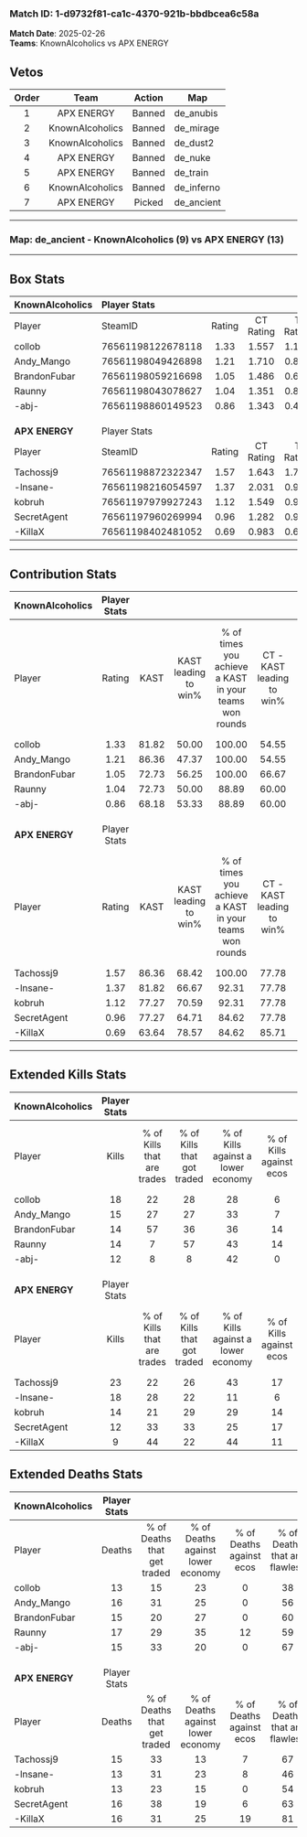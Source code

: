 ### Match ID: 1-d9732f81-ca1c-4370-921b-bbdbcea6c58a  
**Match Date**: 2025-02-26  
**Teams**: KnownAlcoholics vs APX ENERGY  

## Vetos  

| Order | Team | Action | Map |
| :---: | :--: | :----: | --- |
| 1 | APX ENERGY | Banned | de_anubis |
| 2 | KnownAlcoholics | Banned | de_mirage |
| 3 | KnownAlcoholics | Banned | de_dust2 |
| 4 | APX ENERGY | Banned | de_nuke |
| 5 | APX ENERGY | Banned | de_train |
| 6 | KnownAlcoholics | Banned | de_inferno |
| 7 | APX ENERGY | Picked | de_ancient |

---  

### **Map**: de_ancient - KnownAlcoholics (9) vs APX ENERGY (13)  
---  

## Box Stats  

| **KnownAlcoholics** | Player Stats      |        |           |          |       |      |       |         |        |      |     |
| :- | :- | :-: | :-: | :-: | :-: | :-: | :-: | :-: | :-: | :-: | :-: |
| Player              | SteamID           | Rating | CT Rating | T Rating | KAST  | ADR  | Kills | Assists | Deaths | K/D  | HS% |
| collob              | 76561198122678118 |  1.33  |   1.557   |  1.188   | 81.82 | 80.5 |  18   |    5    |   13   | 1.38 | 61  |
| Andy_Mango          | 76561198049426898 |  1.21  |   1.710   |  0.877   | 86.36 | 86.8 |  15   |    8    |   16   | 0.94 | 46  |
| BrandonFubar        | 76561198059216698 |  1.05  |   1.486   |  0.631   | 72.73 | 74.3 |  14   |    7    |   15   | 0.93 | 50  |
| Raunny              | 76561198043078627 |  1.04  |   1.351   |  0.877   | 72.73 | 87.0 |  14   |    6    |   17   | 0.82 | 50  |
| -abj-               | 76561198860149523 |  0.86  |   1.343   |  0.453   | 68.18 | 57.6 |  12   |    2    |   15   | 0.80 | 66  |
|                     |                   |        |           |          |       |      |       |         |        |      |     |
|                     |                   |        |           |          |       |      |       |         |        |      |     |
|                     |                   |        |           |          |       |      |       |         |        |      |     |
| **APX ENERGY**      | Player Stats      |        |           |          |       |      |       |         |        |      |     |
| Player              | SteamID           | Rating | CT Rating | T Rating | KAST  | ADR  | Kills | Assists | Deaths | K/D  | HS% |
| Tachossj9           | 76561198872322347 |  1.57  |   1.643   |  1.741   | 86.36 | 99.6 |  23   |    5    |   15   | 1.53 | 52  |
| -lnsane-            | 76561198216054597 |  1.37  |   2.031   |  0.998   | 81.82 | 90.0 |  18   |    7    |   13   | 1.38 | 50  |
| kobruh              | 76561197979927243 |  1.12  |   1.549   |  0.903   | 77.27 | 73.1 |  14   |    6    |   13   | 1.08 | 50  |
| SecretAgent         | 76561197960269994 |  0.96  |   1.282   |  0.953   | 77.27 | 68.9 |  12   |    6    |   16   | 0.75 | 58  |
| -KillaX             | 76561198402481052 |  0.69  |   0.983   |  0.627   | 63.64 | 51.9 |   9   |    7    |   16   | 0.56 | 55  |
---  

## Contribution Stats  

| **KnownAlcoholics** | Player Stats |       |                      |                                                        |                           |                                                             |                          |                                                            |
| :- | :-: | :-: | :-: | :-: | :-: | :-: | :-: | :-: |
| Player              |    Rating    | KAST  | KAST leading to win% | % of times you achieve a KAST in your teams won rounds | CT - KAST leading to win% | CT - % of times you achieve a KAST in your teams won rounds | T - KAST leading to win% | T - % of times you achieve a KAST in your teams won rounds |
| collob              |     1.33     | 81.82 |        50.00         |                         100.00                         |           54.55           |                           100.00                            |          42.86           |                           100.00                           |
| Andy_Mango          |     1.21     | 86.36 |        47.37         |                         100.00                         |           54.55           |                           100.00                            |          37.50           |                           100.00                           |
| BrandonFubar        |     1.05     | 72.73 |        56.25         |                         100.00                         |           66.67           |                           100.00                            |          42.86           |                           100.00                           |
| Raunny              |     1.04     | 72.73 |        50.00         |                         88.89                          |           60.00           |                           100.00                            |          33.33           |                           66.67                            |
| -abj-               |     0.86     | 68.18 |        53.33         |                         88.89                          |           60.00           |                           100.00                            |          40.00           |                           66.67                            |
|                     |              |       |                      |                                                        |                           |                                                             |                          |                                                            |
|                     |              |       |                      |                                                        |                           |                                                             |                          |                                                            |
|                     |              |       |                      |                                                        |                           |                                                             |                          |                                                            |
| **APX ENERGY**      | Player Stats |       |                      |                                                        |                           |                                                             |                          |                                                            |
| Player              |    Rating    | KAST  | KAST leading to win% | % of times you achieve a KAST in your teams won rounds | CT - KAST leading to win% | CT - % of times you achieve a KAST in your teams won rounds | T - KAST leading to win% | T - % of times you achieve a KAST in your teams won rounds |
| Tachossj9           |     1.57     | 86.36 |        68.42         |                         100.00                         |           77.78           |                           100.00                            |          60.00           |                           100.00                           |
| -lnsane-            |     1.37     | 81.82 |        66.67         |                         92.31                          |           77.78           |                           100.00                            |          55.56           |                           83.33                            |
| kobruh              |     1.12     | 77.27 |        70.59         |                         92.31                          |           77.78           |                           100.00                            |          62.50           |                           83.33                            |
| SecretAgent         |     0.96     | 77.27 |        64.71         |                         84.62                          |           77.78           |                           100.00                            |          50.00           |                           66.67                            |
| -KillaX             |     0.69     | 63.64 |        78.57         |                         84.62                          |           85.71           |                            85.71                            |          71.43           |                           83.33                            |
---  

## Extended Kills Stats  

| **KnownAlcoholics** | Player Stats |                            |                            |                                    |                         |                              |                                 |                                       |                    |           |
| :- | :-: | :-: | :-: | :-: | :-: | :-: | :-: | :-: | :-: | :-: |
| Player              |    Kills     | % of Kills that are trades | % of Kills that got traded | % of Kills against a lower economy | % of Kills against ecos | % of Kills that are flawless | % of Kills that are close duels | % of Kills that are assisted by flash | Pistol Round Kills | AWP Kills |
| collob              |      18      |             22             |             28             |                 28                 |            6            |              61              |               17                |                   0                   |         2          |     0     |
| Andy_Mango          |      15      |             27             |             27             |                 33                 |            7            |              53              |               13                |                   7                   |         2          |     0     |
| BrandonFubar        |      14      |             57             |             36             |                 36                 |           14            |              43              |                7                |                   0                   |         0          |     0     |
| Raunny              |      14      |             7              |             57             |                 43                 |           14            |              86              |                7                |                   0                   |         1          |     0     |
| -abj-               |      12      |             8              |             8              |                 42                 |            0            |              67              |                8                |                   8                   |         2          |     0     |
|                     |              |                            |                            |                                    |                         |                              |                                 |                                       |                    |           |
|                     |              |                            |                            |                                    |                         |                              |                                 |                                       |                    |           |
|                     |              |                            |                            |                                    |                         |                              |                                 |                                       |                    |           |
| **APX ENERGY**      | Player Stats |                            |                            |                                    |                         |                              |                                 |                                       |                    |           |
| Player              |    Kills     | % of Kills that are trades | % of Kills that got traded | % of Kills against a lower economy | % of Kills against ecos | % of Kills that are flawless | % of Kills that are close duels | % of Kills that are assisted by flash | Pistol Round Kills | AWP Kills |
| Tachossj9           |      23      |             22             |             26             |                 43                 |           17            |              52              |                9                |                   0                   |         1          |     1     |
| -lnsane-            |      18      |             28             |             22             |                 11                 |            6            |              50              |                6                |                  11                   |         1          |     0     |
| kobruh              |      14      |             21             |             29             |                 29                 |           14            |              50              |                0                |                   0                   |         2          |     2     |
| SecretAgent         |      12      |             33             |             33             |                 25                 |           17            |              50              |                8                |                   8                   |         1          |     0     |
| -KillaX             |      9       |             44             |             22             |                 44                 |           11            |              56              |               11                |                   0                   |         1          |     0     |
## Extended Deaths Stats  

| **KnownAlcoholics** | Player Stats |                             |                                   |                          |                               |                            |                           |               |
| :- | :-: | :-: | :-: | :-: | :-: | :-: | :-: | :-: |
| Player              |    Deaths    | % of Deaths that get traded | % of Deaths against lower economy | % of Deaths against ecos | % of Deaths that are flawless | % of Deaths that are close | % of Deaths while blinded | Deaths to AWP |
| collob              |      13      |             15              |                23                 |            0             |              38               |             15             |             0             |       0       |
| Andy_Mango          |      16      |             31              |                25                 |            0             |              56               |             0              |            13             |       0       |
| BrandonFubar        |      15      |             20              |                27                 |            0             |              60               |             13             |             0             |       1       |
| Raunny              |      17      |             29              |                35                 |            12            |              59               |             6              |             0             |       1       |
| -abj-               |      15      |             33              |                20                 |            0             |              67               |             0              |             7             |       1       |
|                     |              |                             |                                   |                          |                               |                            |                           |               |
|                     |              |                             |                                   |                          |                               |                            |                           |               |
|                     |              |                             |                                   |                          |                               |                            |                           |               |
| **APX ENERGY**      | Player Stats |                             |                                   |                          |                               |                            |                           |               |
| Player              |    Deaths    | % of Deaths that get traded | % of Deaths against lower economy | % of Deaths against ecos | % of Deaths that are flawless | % of Deaths that are close | % of Deaths while blinded | Deaths to AWP |
| Tachossj9           |      15      |             33              |                13                 |            7             |              67               |             7              |             0             |       0       |
| -lnsane-            |      13      |             31              |                23                 |            8             |              46               |             23             |             8             |       0       |
| kobruh              |      13      |             23              |                15                 |            0             |              54               |             8              |             0             |       0       |
| SecretAgent         |      16      |             38              |                19                 |            6             |              63               |             13             |             0             |       0       |
| -KillaX             |      16      |             31              |                25                 |            19            |              81               |             6              |             6             |       0       |
